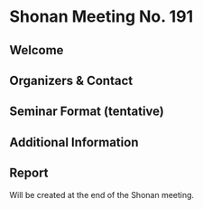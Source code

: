 # Shonan Meeting No. 191

## Welcome

## Organizers & Contact

## Seminar Format (tentative)

## Additional Information

## Report
Will be created at the end of the Shonan meeting.